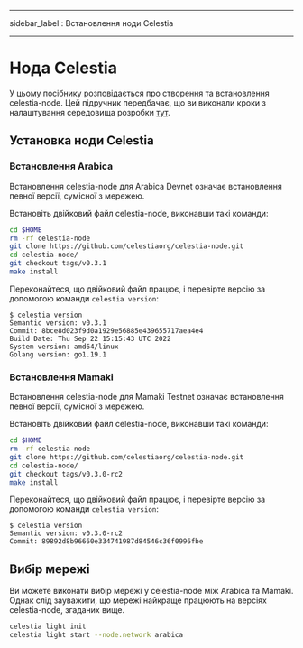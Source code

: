 - - -
sidebar_label : Встановлення ноди Celestia
- - -

# Нода Celestia

У цьому посібнику розповідається про створення та встановлення celestia-node. Цей підручник передбачає, що ви виконали кроки з налаштування середовища розробки [тут](./environment.md).

## Установка ноди Celestia

### Встановлення Arabica

Встановлення celestia-node для Arabica Devnet означає встановлення певної версії, сумісної з мережею.

Встановіть двійковий файл celestia-node, виконавши такі команди:

```sh
cd $HOME
rm -rf celestia-node
git clone https://github.com/celestiaorg/celestia-node.git
cd celestia-node/
git checkout tags/v0.3.1
make install
```

Переконайтеся, що двійковий файл працює, і перевірте версію за допомогою команди `celestia version`:

```console
$ celestia version
Semantic version: v0.3.1
Commit: 8bce8d023f9d0a1929e56885e439655717aea4e4
Build Date: Thu Sep 22 15:15:43 UTC 2022
System version: amd64/linux
Golang version: go1.19.1
```

### Встановлення Mamaki

Встановлення celestia-node для Mamaki Testnet означає встановлення певної версії, сумісної з мережею.

Встановіть двійковий файл celestia-node, виконавши такі команди:

```sh
cd $HOME
rm -rf celestia-node
git clone https://github.com/celestiaorg/celestia-node.git
cd celestia-node/
git checkout tags/v0.3.0-rc2
make install
```

Переконайтеся, що двійковий файл працює, і перевірте версію за допомогою команди `celestia version`:

```console
$ celestia version
Semantic version: v0.3.0-rc2
Commit: 89892d8b96660e334741987d84546c36f0996fbe
```

## Вибір мережі

Ви можете виконати вибір мережі у celestia-node між Arabica та Mamaki. Однак слід зауважити, що мережі найкраще працюють на версіях celestia-node, згаданих вище.

```sh
celestia light init
celestia light start --node.network arabica
```
